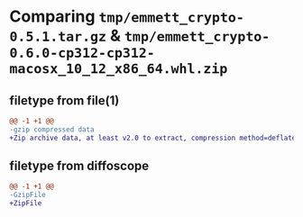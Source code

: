 # Comparing `tmp/emmett_crypto-0.5.1.tar.gz` & `tmp/emmett_crypto-0.6.0-cp312-cp312-macosx_10_12_x86_64.whl.zip`

## filetype from file(1)

```diff
@@ -1 +1 @@
-gzip compressed data
+Zip archive data, at least v2.0 to extract, compression method=deflate
```

## filetype from diffoscope

```diff
@@ -1 +1 @@
-GzipFile
+ZipFile
```


